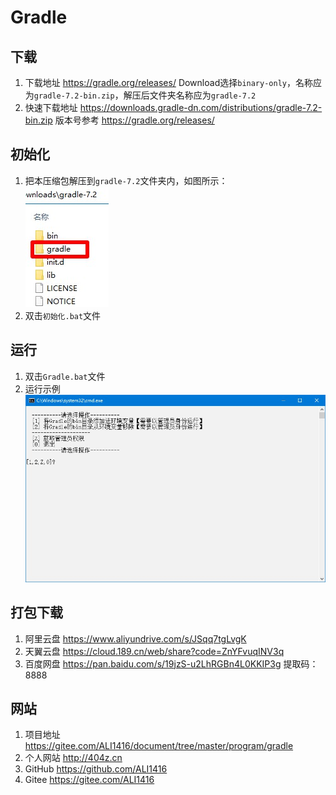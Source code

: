 # Gradle

## 下载
1. 下载地址 https://gradle.org/releases/ Download选择`binary-only`，名称应为`gradle-7.2-bin.zip`，解压后文件夹名称应为`gradle-7.2`
2. 快速下载地址 https://downloads.gradle-dn.com/distributions/gradle-7.2-bin.zip 版本号参考 https://gradle.org/releases/

## 初始化
1. 把本压缩包解压到`gradle-7.2`文件夹内，如图所示：  
![初始化示例](img/初始化示例.jpg)
2. 双击`初始化.bat`文件

## 运行
1. 双击`Gradle.bat`文件
2. 运行示例  
![运行示例](img/运行示例.jpg)

## 打包下载
1. 阿里云盘 https://www.aliyundrive.com/s/JSqq7tgLvgK
2. 天翼云盘 https://cloud.189.cn/web/share?code=ZnYFvuqINV3q
3. 百度网盘 https://pan.baidu.com/s/19jzS-u2LhRGBn4L0KKIP3g 提取码：8888

## 网站
1. 项目地址 https://gitee.com/ALI1416/document/tree/master/program/gradle
2. 个人网站 http://404z.cn
3. GitHub https://github.com/ALI1416
4. Gitee https://gitee.com/ALI1416
